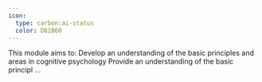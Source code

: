 ```yaml
---
icon:
  type: carbon:ai-status
  color: D81B60
---
```


This module aims to: Develop an understanding of the basic principles and areas in cognitive psychology Provide an understanding of the basic principl ... 
